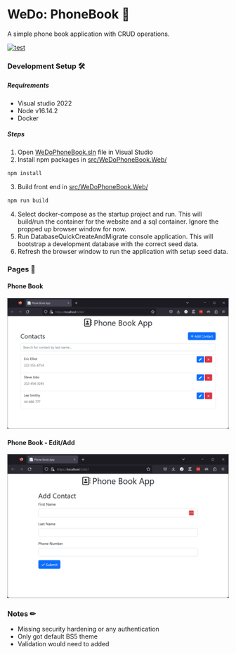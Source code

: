 # WeDo: PhoneBook 🤵
A simple phone book application with CRUD operations.

[![test](https://github.com/jonny64bit/WeDoPhoneBook/actions/workflows/test.yml/badge.svg)](https://github.com/jonny64bit/WeDoPhoneBook/actions/workflows/test.yml)

### Development Setup 🛠

##### Requirements

-   Visual studio 2022
-   Node v16.14.2
-   Docker

##### Steps

1. Open [WeDoPhoneBook.sln](src/WeDoPhoneBook.sln) file in Visual Studio
2. Install npm packages in [src/WeDoPhoneBook.Web/](src/WeDoPhoneBook.Web/)
```bash
npm install
```
3. Build front end in [src/WeDoPhoneBook.Web/](src/WeDoPhoneBook.Web/)
```bash
npm run build
```
4. Select docker-compose as the startup project and run. This will build/run the container for the website and a sql container. Ignore the propped up browser window for now.
5. Run DatabaseQuickCreateAndMigrate console application. This will bootstrap a development database with the correct seed data.
6. Refresh the browser window to run the application with setup seed data.

### Pages 📃

#### Phone Book

![Home](Screenshots/home.png)

#### Phone Book - Edit/Add

![Home](Screenshots/add-contact.png)

### Notes ✏

- Missing security hardening or any authentication
- Only got default BS5 theme
- Validation would need to added